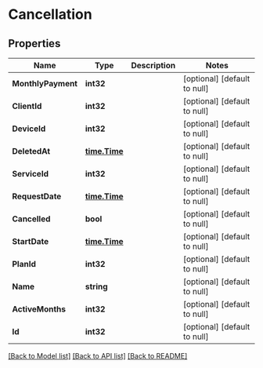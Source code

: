 # Cancellation

## Properties
Name | Type | Description | Notes
------------ | ------------- | ------------- | -------------
**MonthlyPayment** | **int32** |  | [optional] [default to null]
**ClientId** | **int32** |  | [optional] [default to null]
**DeviceId** | **int32** |  | [optional] [default to null]
**DeletedAt** | [**time.Time**](time.Time.md) |  | [optional] [default to null]
**ServiceId** | **int32** |  | [optional] [default to null]
**RequestDate** | [**time.Time**](time.Time.md) |  | [optional] [default to null]
**Cancelled** | **bool** |  | [optional] [default to null]
**StartDate** | [**time.Time**](time.Time.md) |  | [optional] [default to null]
**PlanId** | **int32** |  | [optional] [default to null]
**Name** | **string** |  | [optional] [default to null]
**ActiveMonths** | **int32** |  | [optional] [default to null]
**Id** | **int32** |  | [optional] [default to null]

[[Back to Model list]](../README.md#documentation-for-models) [[Back to API list]](../README.md#documentation-for-api-endpoints) [[Back to README]](../README.md)


